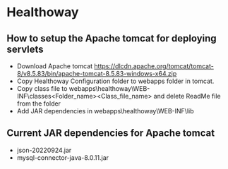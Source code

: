 # Healthoway

## How to setup the Apache tomcat for deploying servlets
- Download Apache tomcat https://dlcdn.apache.org/tomcat/tomcat-8/v8.5.83/bin/apache-tomcat-8.5.83-windows-x64.zip
- Copy Healthoway Configuration folder to webapps folder in tomcat.
- Copy class file to webapps\healthoway\WEB-INF\classes\<Folder_name>\<Class_file_name> and delete ReadMe file from the folder
- Add JAR dependencies in webapps\healthoway\WEB-INF\lib

## Current JAR dependencies for Apache tomcat
- json-20220924.jar
- mysql-connector-java-8.0.11.jar
